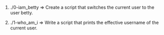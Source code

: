 1. ./0-iam_betty => Create a script that switches the current user to the user betty.

2. ./1-who_am_i => Write a script that prints the effective username of the current user.
